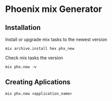 # Phoenix mix Generator

## Installation

Install or upgrade mix tasks to the newest version

    mix archive.install hex phx_new

Check mix tasks the version

    mix phx.new -v

## Creating Aplications

    mix phx.new <application_name>
